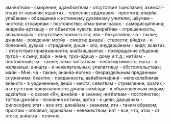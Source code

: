 ама̄нитвам - смирение; адамбхитвам - отсутствие тщеславия; ахим̇са̄ - отказ от насилия; кша̄нтих̣ - терпение; а̄рджавам - простота; а̄ча̄рйа-упа̄санам - обращение к истинному духовному учителю; ш́аучам - чистота; стхаирйам - постоянство; а̄тма-виниграхах̣ - самодисциплина; индрийа-артхешу - от объектов чувств; ваира̄гйам - отрешенность; анахан̇ка̄рах̣ - отсутствие ложного эго; эва - безусловно; ча - также; джанма - рождения; мр̣тйу - смерти; джара̄ - старости; вйа̄дхи - и болезней; дух̣кха - страдания; доша - зло; анударш́анам - видя; асактих̣ - отсутствие привязанности; анабхишван̇гах̣ - прекращение общения; путра - к сыну; да̄ра - жене; гр̣ха-а̄дишу - дому и т. д.; нитйам - постоянный; ча - также; сама-читтатвам - невозмутимость; ишт̣а - в желаемых; аништ̣а - и нежелательных; упапаттишу - обстоятельствах; майи - Мне; ча - также; ананйа-йогена - безраздельным преданным служением; бхактих̣ - преданность; авйабхича̄рин̣ӣ - непоколебимая; вивикта - в уединенные; деш́а - места; севитвам - стремление; аратих̣ - и отсутствие привязанности; джана-сам̇сади - к обыкновенным людям; адхйа̄тма - о своем «Я»; джн̃а̄на - в знании; нитйатвам - постоянство; таттва-джн̃а̄на - познания истины; артха - к цели; дарш́анам - философия; этат - все это; джн̃а̄нам - знанием; ити - таким образом; проктам - объявил; аджн̃а̄нам - невежеством; йат - все, что; атах̣ - от этого; анйатха̄ - отлично.